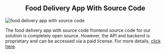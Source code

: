 <h2 style="text-align:center">Food Delivery App With Source Code </h2>

![food delivery app with source code](https://admin.ninjascode.com/wp-content/uploads/2025/repoImages/Gray/food%20delivery%20app%20with%20source%20code.webp) 

The food delivery app with source code frontend source code for our solution is completely open source. However, the API and backend is proprietary and can be accessed via a paid license. For more details, <a href="https://enatega.com/?utm_source=github&utm_medium=repo&utm_campaign=gary-food-delivery-app-with-source-code" target="_blank">click here</a>.
